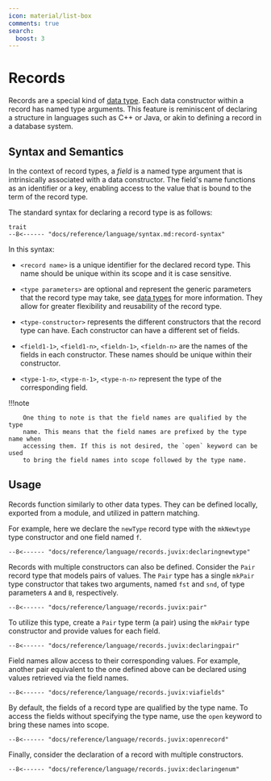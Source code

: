 ```yaml
---
icon: material/list-box
comments: true
search:
  boost: 3
---
```


# Records

Records are a special kind of [data type](./datatypes.md). Each data constructor
within a record has named type arguments. This feature is reminiscent of
declaring a structure in languages such as C++ or Java, or akin to defining a
record in a database system.

## Syntax and Semantics

In the context of record types, a _field_ is a named type argument that is
intrinsically associated with a data constructor. The field's name functions as
an identifier or a key, enabling access to the value that is bound to the term
of the record type.

The standard syntax for declaring a record type is as follows:

```text
trait
--8<------ "docs/reference/language/syntax.md:record-syntax"
```

In this syntax:

- `<record name>` is a unique identifier for the declared record type. This name should be unique within its scope and it is case sensitive.

- `<type parameters>` are optional and represent the generic parameters that the
  record type may take, see [data types](./datatypes.md) for more information.
  They allow for greater flexibility and reusability of the record type.

- `<type-constructor>` represents the different constructors that the record type can have. Each constructor can have a different set of fields.

- `<field1-1>`, `<field1-n>`, `<fieldn-1>`, `<fieldn-n>` are the names of the fields in each constructor. These names should be unique within their constructor.

- `<type-1-n>`, `<type-n-1>`, `<type-n-n>` represent the type of the corresponding field.

!!!note

        One thing to note is that the field names are qualified by the type
        name. This means that the field names are prefixed by the type name when
        accessing them. If this is not desired, the `open` keyword can be used
        to bring the field names into scope followed by the type name.

## Usage

Records function similarly to other data types. They can be defined locally,
exported from a module, and utilized in pattern matching.

For example, here we declare the `newType` record type with the `mkNewtype` type
constructor and one field named `f`.

```juvix
--8<------ "docs/reference/language/records.juvix:declaringnewtype"
```

Records with multiple constructors can also be defined. Consider the `Pair`
record type that models pairs of values. The `Pair` type has a single `mkPair`
type constructor that takes two arguments, named `fst` and `snd`, of type
parameters `A` and `B`, respectively.

```juvix
--8<------ "docs/reference/language/records.juvix:pair"
```

To utilize this type, create a `Pair` type term (a pair) using the `mkPair` type
constructor and provide values for each field.

```juvix
--8<------ "docs/reference/language/records.juvix:declaringpair"
```

Field names allow access to their corresponding values. For example, another
pair equivalent to the one defined above can be declared using values retrieved
via the field names.

```juvix
--8<------ "docs/reference/language/records.juvix:viafields"
```

By default, the fields of a record type are qualified by the type name. To
access the fields without specifying the type name, use the `open` keyword to
bring these names into scope.

```juvix
--8<------ "docs/reference/language/records.juvix:openrecord"
```

Finally, consider the declaration of a record with multiple constructors.

```juvix
--8<------ "docs/reference/language/records.juvix:declaringenum"
```
